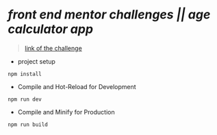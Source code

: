 # **_front end mentor challenges || age calculator app_**

> [link of the challenge](https://www.frontendmentor.io/challenges/age-calculator-app-dF9DFFpj-Q)

-   project setup

```
npm install
```

-   Compile and Hot-Reload for Development

```
npm run dev
```

-   Compile and Minify for Production

```
npm run build

```
